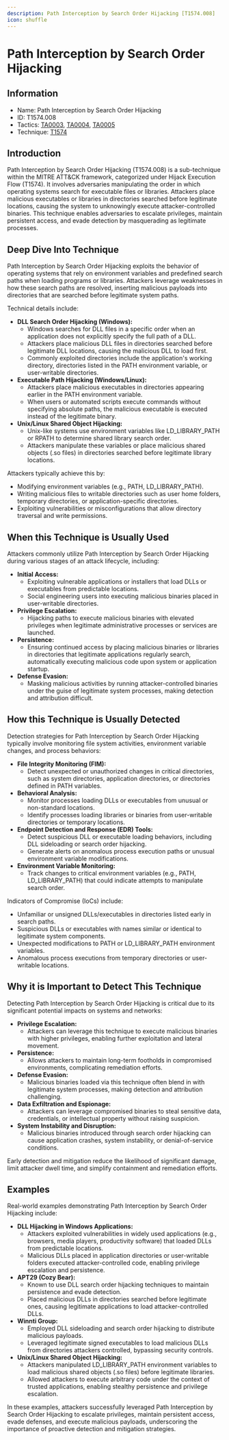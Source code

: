 ```yaml
---
description: Path Interception by Search Order Hijacking [T1574.008]
icon: shuffle
---
```


# Path Interception by Search Order Hijacking

## Information

* Name: Path Interception by Search Order Hijacking
* ID: T1574.008
* Tactics: [TA0003](../), [TA0004](../../ta0004/), [TA0005](../../ta0005/)
* Technique: [T1574](./)

## Introduction

Path Interception by Search Order Hijacking (T1574.008) is a sub-technique within the MITRE ATT\&CK framework, categorized under Hijack Execution Flow (T1574). It involves adversaries manipulating the order in which operating systems search for executable files or libraries. Attackers place malicious executables or libraries in directories searched before legitimate locations, causing the system to unknowingly execute attacker-controlled binaries. This technique enables adversaries to escalate privileges, maintain persistent access, and evade detection by masquerading as legitimate processes.

## Deep Dive Into Technique

Path Interception by Search Order Hijacking exploits the behavior of operating systems that rely on environment variables and predefined search paths when loading programs or libraries. Attackers leverage weaknesses in how these search paths are resolved, inserting malicious payloads into directories that are searched before legitimate system paths.

Technical details include:

* **DLL Search Order Hijacking (Windows):**
  * Windows searches for DLL files in a specific order when an application does not explicitly specify the full path of a DLL.
  * Attackers place malicious DLL files in directories searched before legitimate DLL locations, causing the malicious DLL to load first.
  * Commonly exploited directories include the application's working directory, directories listed in the PATH environment variable, or user-writable directories.
* **Executable Path Hijacking (Windows/Linux):**
  * Attackers place malicious executables in directories appearing earlier in the PATH environment variable.
  * When users or automated scripts execute commands without specifying absolute paths, the malicious executable is executed instead of the legitimate binary.
* **Unix/Linux Shared Object Hijacking:**
  * Unix-like systems use environment variables like LD\_LIBRARY\_PATH or RPATH to determine shared library search order.
  * Attackers manipulate these variables or place malicious shared objects (.so files) in directories searched before legitimate library locations.

Attackers typically achieve this by:

* Modifying environment variables (e.g., PATH, LD\_LIBRARY\_PATH).
* Writing malicious files to writable directories such as user home folders, temporary directories, or application-specific directories.
* Exploiting vulnerabilities or misconfigurations that allow directory traversal and write permissions.

## When this Technique is Usually Used

Attackers commonly utilize Path Interception by Search Order Hijacking during various stages of an attack lifecycle, including:

* **Initial Access:**
  * Exploiting vulnerable applications or installers that load DLLs or executables from predictable locations.
  * Social engineering users into executing malicious binaries placed in user-writable directories.
* **Privilege Escalation:**
  * Hijacking paths to execute malicious binaries with elevated privileges when legitimate administrative processes or services are launched.
* **Persistence:**
  * Ensuring continued access by placing malicious binaries or libraries in directories that legitimate applications regularly search, automatically executing malicious code upon system or application startup.
* **Defense Evasion:**
  * Masking malicious activities by running attacker-controlled binaries under the guise of legitimate system processes, making detection and attribution difficult.

## How this Technique is Usually Detected

Detection strategies for Path Interception by Search Order Hijacking typically involve monitoring file system activities, environment variable changes, and process behaviors:

* **File Integrity Monitoring (FIM):**
  * Detect unexpected or unauthorized changes in critical directories, such as system directories, application directories, or directories defined in PATH variables.
* **Behavioral Analysis:**
  * Monitor processes loading DLLs or executables from unusual or non-standard locations.
  * Identify processes loading libraries or binaries from user-writable directories or temporary locations.
* **Endpoint Detection and Response (EDR) Tools:**
  * Detect suspicious DLL or executable loading behaviors, including DLL sideloading or search order hijacking.
  * Generate alerts on anomalous process execution paths or unusual environment variable modifications.
* **Environment Variable Monitoring:**
  * Track changes to critical environment variables (e.g., PATH, LD\_LIBRARY\_PATH) that could indicate attempts to manipulate search order.

Indicators of Compromise (IoCs) include:

* Unfamiliar or unsigned DLLs/executables in directories listed early in search paths.
* Suspicious DLLs or executables with names similar or identical to legitimate system components.
* Unexpected modifications to PATH or LD\_LIBRARY\_PATH environment variables.
* Anomalous process executions from temporary directories or user-writable locations.

## Why it is Important to Detect This Technique

Detecting Path Interception by Search Order Hijacking is critical due to its significant potential impacts on systems and networks:

* **Privilege Escalation:**
  * Attackers can leverage this technique to execute malicious binaries with higher privileges, enabling further exploitation and lateral movement.
* **Persistence:**
  * Allows attackers to maintain long-term footholds in compromised environments, complicating remediation efforts.
* **Defense Evasion:**
  * Malicious binaries loaded via this technique often blend in with legitimate system processes, making detection and attribution challenging.
* **Data Exfiltration and Espionage:**
  * Attackers can leverage compromised binaries to steal sensitive data, credentials, or intellectual property without raising suspicion.
* **System Instability and Disruption:**
  * Malicious binaries introduced through search order hijacking can cause application crashes, system instability, or denial-of-service conditions.

Early detection and mitigation reduce the likelihood of significant damage, limit attacker dwell time, and simplify containment and remediation efforts.

## Examples

Real-world examples demonstrating Path Interception by Search Order Hijacking include:

* **DLL Hijacking in Windows Applications:**
  * Attackers exploited vulnerabilities in widely used applications (e.g., browsers, media players, productivity software) that loaded DLLs from predictable locations.
  * Malicious DLLs placed in application directories or user-writable folders executed attacker-controlled code, enabling privilege escalation and persistence.
* **APT29 (Cozy Bear):**
  * Known to use DLL search order hijacking techniques to maintain persistence and evade detection.
  * Placed malicious DLLs in directories searched before legitimate ones, causing legitimate applications to load attacker-controlled DLLs.
* **Winnti Group:**
  * Employed DLL sideloading and search order hijacking to distribute malicious payloads.
  * Leveraged legitimate signed executables to load malicious DLLs from directories attackers controlled, bypassing security controls.
* **Unix/Linux Shared Object Hijacking:**
  * Attackers manipulated LD\_LIBRARY\_PATH environment variables to load malicious shared objects (.so files) before legitimate libraries.
  * Allowed attackers to execute arbitrary code under the context of trusted applications, enabling stealthy persistence and privilege escalation.

In these examples, attackers successfully leveraged Path Interception by Search Order Hijacking to escalate privileges, maintain persistent access, evade defenses, and execute malicious payloads, underscoring the importance of proactive detection and mitigation strategies.
